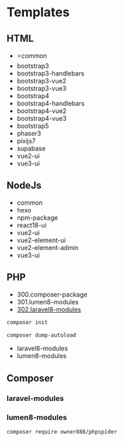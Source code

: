 # Templates

## HTML

- ⭐common
- bootstrap3
- bootstrap3-handlebars
- bootstrap3-vue2
- bootstrap3-vue3
- bootstrap4
- bootstrap4-handlebars
- bootstrap4-vue2
- bootstrap4-vue3
- bootstrap5
- phaser3
- pixijs7
- supabase
- vue2-ui
- vue3-ui

## NodeJs

- common
- hexo
- npm-package
- react18-ui
- vue2-ui
- vue2-element-ui
- vue2-element-admin
- vue3-ui

## PHP

- 300.composer-package
- 301.lumen8-modules
- [302.laravel8-modules](./302.laravel8-modules/)

```sh
composer init

composer dump-autoload
```

- laravel8-modules
- lumen8-modules

## Composer

### laravel-modules

### lumen8-modules

```sh
composer require owner888/phpspider
```
